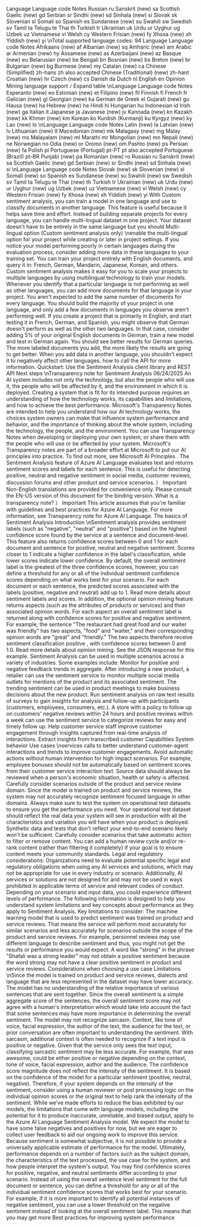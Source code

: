 Language
Language code
Notes
Russian
ru
Sanskrit (new)
sa
Scottish Gaelic (new)
gd
Serbian
sr
Sindhi (new)
sd
Sinhala (new)
si
Slovak
sk
Slovenian
sl
Somali
so
Spanish
es
Sundanese (new)
su
Swahili
sw
Swedish
sv
Tamil
ta
Telugu
te
Thai
th
Turkish
tr
Ukrainian
uk
Urdu
ur
Uyghur
ug
Uzbek
uz
Vietnamese
vi
Welsh
cy
Western Frisian (new)
fy
Xhosa (new)
xh
Yiddish (new)
yi
\nTotal supported language codes: 94
Language
Language code
Notes
Afrikaans (new)
af
Albanian (new)
sq
Amharic (new)
am
Arabic
ar
Armenian (new)
hy
Assamese (new)
as
Azerbaijani (new)
az
Basque (new)
eu
Belarusian (new)
be
Bengali
bn
Bosnian (new)
bs
Breton (new)
br
Bulgarian (new)
bg
Burmese (new)
my
Catalan (new)
ca
Chinese (Simplified)
zh-hans
zh  also accepted
Chinese (Traditional) (new)
zh-hant
Croatian (new)
hr
Czech (new)
cs
Danish
da
Dutch
nl
English
en
Opinion Mining language support
ﾉ
Expand table
\nLanguage
Language code
Notes
Esperanto (new)
eo
Estonian (new)
et
Filipino (new)
fil
Finnish
fi
French
fr
Galician (new)
gl
Georgian (new)
ka
German
de
Greek
el
Gujarati (new)
gu
Hausa (new)
ha
Hebrew (new)
he
Hindi
hi
Hungarian
hu
Indonesian
id
Irish (new)
ga
Italian
it
Japanese
ja
Javanese (new)
jv
Kannada (new)
kn
Kazakh (new)
kk
Khmer (new)
km
Korean
ko
Kurdish (Kurmanji)
ku
Kyrgyz (new)
ky
Lao (new)
lo
\nLanguage
Language code
Notes
Latin (new)
la
Latvian (new)
lv
Lithuanian (new)
lt
Macedonian (new)
mk
Malagasy (new)
mg
Malay (new)
ms
Malayalam (new)
ml
Marathi
mr
Mongolian (new)
mn
Nepali (new)
ne
Norwegian
no
Odia (new)
or
Oromo (new)
om
Pashto (new)
ps
Persian (new)
fa
Polish
pl
Portuguese (Portugal)
pt-PT
pt  also accepted
Portuguese (Brazil)
pt-BR
Punjabi (new)
pa
Romanian (new)
ro
Russian
ru
Sanskrit (new)
sa
Scottish Gaelic (new)
gd
Serbian (new)
sr
Sindhi (new)
sd
Sinhala (new)
si
\nLanguage
Language code
Notes
Slovak (new)
sk
Slovenian (new)
sl
Somali (new)
so
Spanish
es
Sundanese (new)
su
Swahili (new)
sw
Swedish
sv
Tamil
ta
Telugu
te
Thai (new)
th
Turkish
tr
Ukrainian (new)
uk
Urdu (new)
ur
Uyghur (new)
ug
Uzbek (new)
uz
Vietnamese (new)
vi
Welsh (new)
cy
Western Frisian (new)
fy
Xhosa (new)
xh
Yiddish (new)
yi
With Custom sentiment analysis, you can train a model in one language and use to classify
documents in another language. This feature is useful because it helps save time and effort.
Instead of building separate projects for every language, you can handle multi-lingual dataset
in one project. Your dataset doesn't have to be entirely in the same language but you should
Multi-lingual option (Custom sentiment analysis
only)
\nenable the multi-lingual option for your project while creating or later in project settings. If you
notice your model performing poorly in certain languages during the evaluation process,
consider adding more data in these languages to your training set.
You can train your project entirely with English documents, and query it in: French, German,
Mandarin, Japanese, Korean, and others. Custom sentiment analysis makes it easy for you to
scale your projects to multiple languages by using multilingual technology to train your
models.
Whenever you identify that a particular language is not performing as well as other languages,
you can add more documents for that language in your project.
You aren't expected to add the same number of documents for every language. You should
build the majority of your project in one language, and only add a few documents in languages
you observe aren't performing well. If you create a project that is primarily in English, and start
testing it in French, German, and Spanish, you might observe that German doesn't perform as
well as the other two languages. In that case, consider adding 5% of your original English
documents in German, train a new model and test in German again. You should see better
results for German queries. The more labeled documents you add, the more likely the results
are going to get better.
When you add data in another language, you shouldn't expect it to negatively affect other
languages.
how to call the API for more information.
Quickstart: Use the Sentiment Analysis client library and REST API
Next steps
\nTransparency note for Sentiment Analysis
06/24/2025
An AI system includes not only the technology, but also the people who will use it, the people
who will be affected by it, and the environment in which it is deployed. Creating a system that
is fit for its intended purpose requires an understanding of how the technology works, its
capabilities and limitations, and how to achieve the best performance. Microsoft's Transparency
Notes are intended to help you understand how our AI technology works, the choices system
owners can make that influence system performance and behavior, and the importance of
thinking about the whole system, including the technology, the people, and the environment.
You can use Transparency Notes when developing or deploying your own system, or share
them with the people who will use or be affected by your system.
Microsoft's Transparency notes are part of a broader effort at Microsoft to put our AI principles
into practice. To find out more, see Microsoft AI Principles
.
The Sentiment Analysis feature of Azure AI Language evaluates text and returns sentiment
scores and labels for each sentence. This is useful for detecting positive, neutral and negative
sentiment in social media, customer reviews, discussion forums and other product and service
scenarios.
） Important
Non-English translations are provided for convenience only. Please consult the EN-US
version of this document for the binding version.
What is a transparency note?
） Important
This article assumes that you're familiar with guidelines and best practices for Azure AI
Language. For more information, see Transparency note for Azure AI Language.
The basics of Sentiment Analysis
Introduction
\nSentiment analysis provides sentiment labels (such as "negative", "neutral" and "positive")
based on the highest confidence score found by the service at a sentence and document-level.
This feature also returns confidence scores between 0 and 1 for each document and sentence
for positive, neutral and negative sentiment. Scores closer to 1 indicate a higher confidence in
the label's classification, while lower scores indicate lower confidence. By default, the overall
sentiment label is the greatest of the three confidence scores, however, you can define a
threshold for any or all of the individual sentiment confidence scores depending on what works
best for your scenario. For each document or each sentence, the predicted scores associated
with the labels (positive, negative and neutral) add up to 1. Read more details about sentiment
labels and scores.
In addition, the optional opinion mining feature returns aspects (such as the attributes of
products or services) and their associated opinion words. For each aspect an overall sentiment
label is returned along with confidence scores for positive and negative sentiment. For
example, the sentence "The restaurant had great food and our waiter was friendly" has two
aspects, "food" and "waiter," and their corresponding opinion words are "great" and "friendly."
The two aspects therefore receive sentiment classification positive , with confidence scores
between 0 and 1.0. Read more details about opinion mining.
See the JSON response for this example.
Sentiment Analysis can be used in multiple scenarios across a variety of industries. Some
examples include:
Monitor for positive and negative feedback trends in aggregate. After introducing a
new product, a retailer can use the sentiment service to monitor multiple social media
outlets for mentions of the product and its associated sentiment. The trending sentiment
can be used in product meetings to make business decisions about the new product.
Run sentiment analysis on raw text results of surveys to gain insights for analysis and
follow-up with participants (customers, employees, consumers, etc.). A store with a
policy to follow up on customers' negative reviews within 24 hours and positive reviews
within a week can use the sentiment service to categorize reviews for easy and timely
follow up.
Help customer service staff improve customer engagement through insights captured
from real-time analysis of interactions. Extract insights from transcribed customer
Capabilities
System behavior
Use cases
\nservices calls to better understand customer-agent interactions and trends to improve
customer engagements.
Avoid automatic actions without human intervention for high impact scenarios. For
example, employee bonuses should not be automatically based on sentiment scores from
their customer service interaction text. Source data should always be reviewed when a
person's economic situation, health or safety is affected.
Carefully consider scenarios outside of the product and service review domain. Since
the model is trained on product and service reviews, the system may not accurately
recognize sentiment focused language in other domains. Always make sure to test the
system on operational test datasets to ensure you get the performance you need. Your
operational test dataset should reflect the real data your system will see in production
with all the characteristics and variation you will have when your product is deployed.
Synthetic data and tests that don't reflect your end-to-end scenario likely won't be
sufficient.
Carefully consider scenarios that take automatic action to filter or remove content. You
can add a human review cycle and/or re-rank content (rather than filtering it completely)
if your goal is to ensure content meets your community standards.
Legal and regulatory considerations: Organizations need to evaluate potential specific
legal and regulatory obligations when using any AI services and solutions, which may not
be appropriate for use in every industry or scenario. Additionally, AI services or solutions
are not designed for and may not be used in ways prohibited in applicable terms of
service and relevant codes of conduct.
Depending on your scenario and input data, you could experience different levels of
performance. The following information is designed to help you understand system limitations
and key concepts about performance as they apply to Sentiment Analysis.
Key limitations to consider:
The machine learning model that is used to predict sentiment was trained on product and
service reviews. That means the service will perform most accurately for similar scenarios
and less accurately for scenarios outside the scope of the product and service reviews. For
example, personnel reviews may use different language to describe sentiment and thus,
you might not get the results or performance you would expect. A word like "strong" in
the phrase "Shafali was a strong leader" may not obtain a positive sentiment because the
word strong may not have a clear positive sentiment in product and service reviews.
Considerations when choosing a use case
Limitations
\nSince the model is trained on product and service reviews, dialects and language that are
less represented in the dataset may have lower accuracy.
The model has no understanding of the relative importance of various sentences that are
sent together. Since the overall sentiment is a simple aggregate score of the sentences,
the overall sentiment score may not agree with a human's interpretation which would
take into account the fact that some sentences may have more importance in
determining the overall sentiment.
The model may not recognize sarcasm. Context, like tone of voice, facial expression, the
author of the text, the audience for the text, or prior conversation are often important to
understanding the sentiment. With sarcasm, additional context is often needed to
recognize if a text input is positive or negative. Given that the service only sees the text
input, classifying sarcastic sentiment may be less accurate. For example, that was
awesome, could be either positive or negative depending on the context, tone of voice,
facial expression, author and the audience.
The confidence score magnitude does not reflect the intensity of the sentiment. It is
based on the confidence of the model for a particular sentiment (positive, neutral,
negative). Therefore, if your system depends on the intensity of the sentiment, consider
using a human reviewer or post processing logic on the individual opinion scores or the
original text to help rank the intensity of the sentiment.
While we’ve made efforts to reduce the bias exhibited by our models, the limitations that
come with language models, including the potential for it to produce inaccurate,
unreliable, and biased output, apply to the Azure AI Language Sentiment Analysis model.
We expect the model to have some false negatives and positives for now, but we are
eager to collect user feedback to aid our ongoing work to improve this service.
Because sentiment is somewhat subjective, it is not possible to provide a universally applicable
estimate of performance for the model. Ultimately, performance depends on a number of
factors such as the subject domain, the characteristics of the text processed, the use case for
the system, and how people interpret the system's output.
You may find confidence scores for positive, negative, and neutral sentiments differ according
to your scenario. Instead of using the overall sentence level sentiment for the full document or
sentence, you can define a threshold for any or all of the individual sentiment confidence
scores that works best for your scenario. For example, if it is more important to identify all
potential instances of negative sentiment, you can use a lower threshold on the negative
sentiment instead of looking at the overall sentiment label. This means that you may get more
Best practices for improving system performance